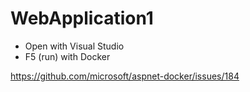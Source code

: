 # WebApplication1

* Open with Visual Studio
* F5 (run) with Docker

https://github.com/microsoft/aspnet-docker/issues/184

